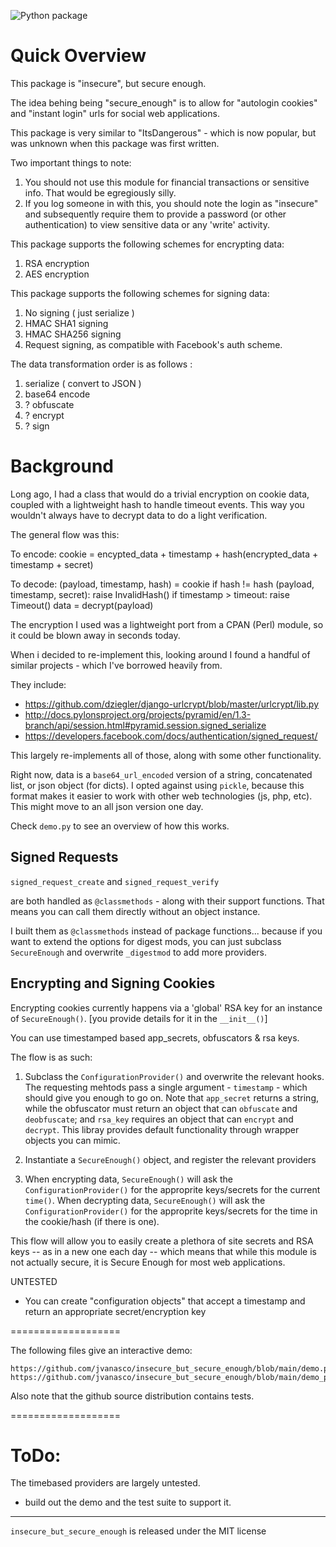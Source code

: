 ![Python package](https://github.com/jvanasco/insecure_but_secure_enough/workflows/Python%20package/badge.svg)

# Quick Overview

This package is "insecure", but secure enough.

The idea behing being "secure_enough" is to allow for "autologin cookies" and "instant login" urls for social web applications.

This package is very similar to "ItsDangerous" - which is now popular, but was unknown when this package was first written.

Two important things to note:

1. You should not use this module for financial transactions or sensitive info.  That would be egregiously silly.
2. If you log someone in with this, you should note the login as "insecure" and subsequently require them to provide a password (or other authentication) to view sensitive data or any 'write' activity.


This package supports the following schemes for encrypting data:

1. RSA encryption
2. AES encryption


This package supports the following schemes for signing data:

1. No signing ( just serialize )
2. HMAC SHA1 signing
3. HMAC SHA256 signing
4. Request signing, as compatible with Facebook's auth scheme.


The data transformation order is as follows :

1. serialize ( convert to JSON )
2. base64 encode
3. ? obfuscate
4. ? encrypt
5. ? sign


# Background

Long ago, I had a class that would do a trivial encryption on cookie data,
coupled with a lightweight hash to handle timeout events.  This way you wouldn't
always have to decrypt data to do a light verification.

The general flow was this:

To encode:
    cookie = encypted_data + timestamp + hash(encrypted_data + timestamp + secret)

To decode:
    (payload, timestamp, hash) = cookie
    if hash != hash (payload, timestamp, secret):
        raise InvalidHash()
    if timestamp > timeout:
        raise Timeout()
    data = decrypt(payload)

The encryption I used was a lightweight port from a CPAN (Perl) module, so it
could be blown away in seconds today.

When i decided to re-implement this, looking around I found a handful of similar
projects - which I've borrowed heavily from.

They include:

* https://github.com/dziegler/django-urlcrypt/blob/master/urlcrypt/lib.py
* http://docs.pylonsproject.org/projects/pyramid/en/1.3-branch/api/session.html#pyramid.session.signed_serialize
* https://developers.facebook.com/docs/authentication/signed_request/

This largely re-implements all of those, along with some other functionality.

Right now, data is a `base64_url_encoded` version of a string, concatenated list,
or json object (for dicts).  I opted against using `pickle`, because this format
makes it easier to work with other web technologies (js, php, etc).
This might move to an all json version one day.

Check `demo.py` to see an overview of how this works.

## Signed Requests

`signed_request_create` and `signed_request_verify`

are both handled as `@classmethods` - along with their support functions.
That means you can call them directly without an object instance.

I built them as `@classmethods` instead of package functions...
because if you want to extend the options for digest mods, you can just
subclass `SecureEnough` and overwrite `_digestmod` to add more providers.

## Encrypting and Signing Cookies

Encrypting cookies currently happens via a 'global' RSA key for an instance of
`SecureEnough()`.  [you provide details for it in the `__init__()`]

You can use timestamped based app_secrets, obfuscators & rsa keys.

The flow is as such:

1. Subclass the `ConfigurationProvider()` and overwrite the relevant hooks.
   The requesting mehtods pass a single argument - `timestamp` - which should
   give you enough to go on.
   Note that `app_secret` returns a string, while the obfuscator must return an
   object that can `obfuscate` and `deobfuscate`; and `rsa_key` requires an
   object that can `encrypt` and `decrypt`.
   This libray provides default functionality through wrapper objects you can
   mimic.

2. Instantiate a `SecureEnough()` object, and register the relevant providers

3. When encrypting data, `SecureEnough()` will ask the `ConfigurationProvider()`
   for the approprite keys/secrets for the current `time()`. When decrypting
   data, `SecureEnough()` will ask the `ConfigurationProvider()` for the
   approprite keys/secrets for the time in the cookie/hash (if there is one).

This flow will allow you to easily create a plethora of site secrets and RSA
keys -- as in a new one each day -- which means that while this module is not
actually secure, it is Secure Enough for most web applications.


UNTESTED

* You can create "configuration objects" that accept a timestamp and return an
appropriate secret/encryption key


===================

The following files give an interactive demo:

	https://github.com/jvanasco/insecure_but_secure_enough/blob/main/demo.py
	https://github.com/jvanasco/insecure_but_secure_enough/blob/main/demo_performance.py

Also note that the github source distribution contains tests.

===================


# ToDo:

The timebased providers are largely untested.
* build out the demo and the test suite to support it.

--------------------------------------------------------------------------------

`insecure_but_secure_enough` is released under the MIT license